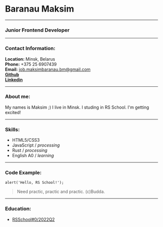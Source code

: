 # Baranau Maksim
*********
### Junior Frontend Developer
*********
### Contact Information:
**Location:** Minsk, Belarus  
**Phone:** +375 25 6907439  
**Email:** job.maksimbaranau.bm@gmail.com  
[**Github**](https://github.com/MobileMB)  
[**Linkedin**](https://www.linkedin.com/in/maksim-baranau-3b049122b/)  

*********
### About me:
   My names is Maksim ;) I live in Minsk. I studing in RS School. I'm getting excited!  

*********
### Skills:
* HTML5/CSS3  
* JavaScript / *processing*  
* Rust / *processing*
* English A0 / *learning*  

*********
### Code Example:
```
alert('Hello, RS School!');
```  
> Need practic, practic and practic. (c)Budda.

*********
### Education:
* [RSSchool#0/2022Q2](https://rs.school/js-stage0/)